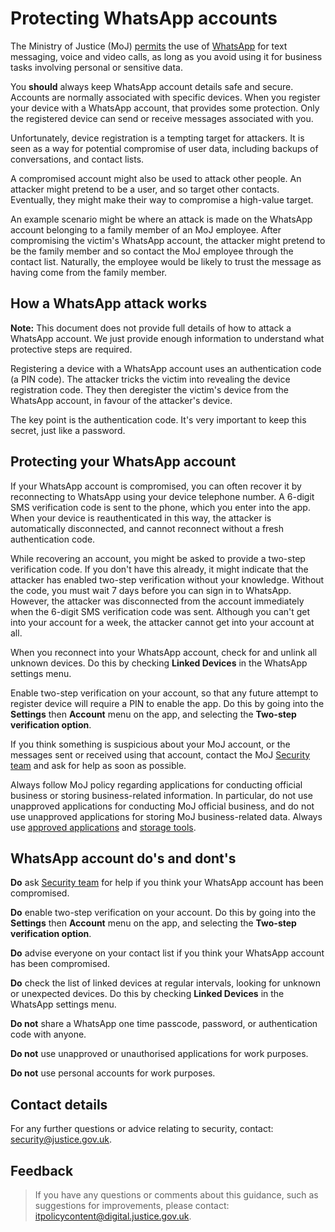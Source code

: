 # Protecting WhatsApp accounts

The Ministry of Justice \(MoJ\) [permits](general-user-video-and-messaging-apps-guidance.md#approved-tools) the use of [WhatsApp](https://www.whatsapp.com/) for text messaging, voice and video calls, as long as you avoid using it for business tasks involving personal or sensitive data.

You **should** always keep WhatsApp account details safe and secure. Accounts are normally associated with specific devices. When you register your device with a WhatsApp account, that provides some protection. Only the registered device can send or receive messages associated with you.

Unfortunately, device registration is a tempting target for attackers. It is seen as a way for potential compromise of user data, including backups of conversations, and contact lists.

A compromised account might also be used to attack other people. An attacker might pretend to be a user, and so target other contacts. Eventually, they might make their way to compromise a high-value target.

An example scenario might be where an attack is made on the WhatsApp account belonging to a family member of an MoJ employee. After compromising the victim's WhatsApp account, the attacker might pretend to be the family member and so contact the MoJ employee through the contact list. Naturally, the employee would be likely to trust the message as having come from the family member.

## How a WhatsApp attack works

**Note:** This document does not provide full details of how to attack a WhatsApp account. We just provide enough information to understand what protective steps are required.

Registering a device with a WhatsApp account uses an authentication code \(a PIN code\). The attacker tricks the victim into revealing the device registration code. They then deregister the victim's device from the WhatsApp account, in favour of the attacker's device.

The key point is the authentication code. It's very important to keep this secret, just like a password.

## Protecting your WhatsApp account

If your WhatsApp account is compromised, you can often recover it by reconnecting to WhatsApp using your device telephone number. A 6-digit SMS verification code is sent to the phone, which you enter into the app. When your device is reauthenticated in this way, the attacker is automatically disconnected, and cannot reconnect without a fresh authentication code.

While recovering an account, you might be asked to provide a two-step verification code. If you don't have this already, it might indicate that the attacker has enabled two-step verification without your knowledge. Without the code, you must wait 7 days before you can sign in to WhatsApp. However, the attacker was disconnected from the account immediately when the 6-digit SMS verification code was sent. Although you can't get into your account for a week, the attacker cannot get into your account at all.

When you reconnect into your WhatsApp account, check for and unlink all unknown devices. Do this by checking **Linked Devices** in the WhatsApp settings menu.

Enable two-step verification on your account, so that any future attempt to register device will require a PIN to enable the app. Do this by going into the **Settings** then **Account** menu on the app, and selecting the **Two-step verification option**.

If you think something is suspicious about your MoJ account, or the messages sent or received using that account, contact the MoJ [Security team](mailto:security@justice.gov.uk) and ask for help as soon as possible.

Always follow MoJ policy regarding applications for conducting official business or storing business-related information. In particular, do not use unapproved applications for conducting MoJ official business, and do not use unapproved applications for storing MoJ business-related data. Always use [approved applications](general-user-video-and-messaging-apps-guidance.md) and [storage tools](https://intranet.justice.gov.uk/guidance/knowledge-information/).

## WhatsApp account do's and dont's

**Do** ask [Security team](mailto:security@justice.gov.uk) for help if you think your WhatsApp account has been compromised.

**Do** enable two-step verification on your account. Do this by going into the **Settings** then **Account** menu on the app, and selecting the **Two-step verification option**.

**Do** advise everyone on your contact list if you think your WhatsApp account has been compromised.

**Do** check the list of linked devices at regular intervals, looking for unknown or unexpected devices. Do this by checking **Linked Devices** in the WhatsApp settings menu.

**Do not** share a WhatsApp one time passcode, password, or authentication code with anyone.

**Do not** use unapproved or unauthorised applications for work purposes.

**Do not** use personal accounts for work purposes.

## Contact details

For any further questions or advice relating to security, contact: [security@justice.gov.uk](mailto:security@justice.gov.uk).

## Feedback

> If you have any questions or comments about this guidance, such as suggestions for improvements, please contact: [itpolicycontent@digital.justice.gov.uk](mailto:itpolicycontent@digital.justice.gov.uk).

